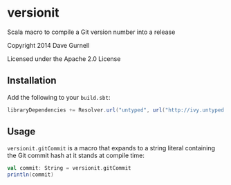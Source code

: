 versionit
=========

Scala macro to compile a Git version number into a release

Copyright 2014 Dave Gurnell

Licensed under the Apache 2.0 License

Installation
------------

Add the following to your `build.sbt`:

~~~ scala
libraryDependencies += Resolver.url("untyped", url("http://ivy.untyped.com"))(Resolver.ivyStylePatterns)
~~~

Usage
-----

`versionit.gitCommit` is a macro that expands to a string literal
containing the Git commit hash at it stands at compile time:

~~~ scala
val commit: String = versionit.gitCommit
println(commit)
~~~
